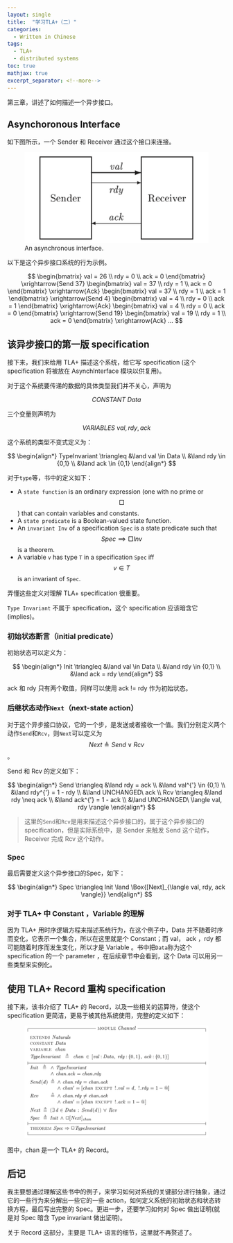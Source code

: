 ```yaml
---
layout: single
title:  "学习TLA+（二）"
categories: 
  - Written in Chinese
tags:
  - TLA+
  - distributed systems
toc: true
mathjax: true
excerpt_separator: <!--more-->
---
```


<script type="text/javascript" async src="https://cdn.mathjax.org/mathjax/latest/MathJax.js?config=TeX-MML-AM_CHTML"> </script>

第三章，讲述了如何描述一个异步接口。

<!--more-->

## Asynchoronous Interface

如下图所示，一个 Sender 和 Receiver 通过这个接口来连接。

<figure>
  <img src="/assets/images/TLA+_2_async_interface.png">
<figcaption>An asynchronous interface.</figcaption>
</figure>

以下是这个异步接口系统的行为示例。

$$
\begin{bmatrix} val = 26 \\ rdy = 0 \\ ack = 0 \end{bmatrix} \xrightarrow{Send 37} \begin{bmatrix} val = 37 \\ rdy = 1 \\ ack = 0 \end{bmatrix} \xrightarrow{Ack} \begin{bmatrix} val = 37 \\ rdy = 1 \\ ack = 1 \end{bmatrix} \xrightarrow{Send 4} \begin{bmatrix} val = 4 \\ rdy = 0 \\ ack = 1 \end{bmatrix} \xrightarrow{Ack} \begin{bmatrix} val = 4 \\ rdy = 0 \\ ack = 0 \end{bmatrix} \xrightarrow{Send 19} \begin{bmatrix} val = 19 \\ rdy = 1 \\ ack = 0 \end{bmatrix} \xrightarrow{Ack} ...
$$

## 该异步接口的第一版 specification 

接下来，我们来给用 TLA+ 描述这个系统，给它写 specification (这个 specification 将被放在 AsynchInterface 模块以供复用)。

对于这个系统要传递的数据的具体类型我们并不关心，声明为

$$
CONSTANT\ Data
$$

三个变量则声明为

$$
VARIABLES\ val, rdy, ack
$$

这个系统的类型不变式定义为：

$$
\begin{align*}
TypeInvariant \triangleq &\land val \in Data \\ &\land rdy \in {0,1} \\ &\land ack \in {0,1}
\end{align*}
$$

对于`type`等，书中的定义如下：

- A `state function` is an ordinary expression (one with no prime or $$ \Box $$) that can contain variables and constants.
- A `state predicate` is a Boolean-valued state function.
- An `invariant Inv` of a specification `Spec` is a state predicate such that $$ Spec \implies \Box{Inv} $$ is a theorem.
- A variable `v` has type `T` in a specification `Spec` iff $$ v \in T $$ is an invariant of `Spec`.

弄懂这些定义对理解 TLA+ specification 很重要。

`Type Invariant` 不属于 specification，这个 specification 应该暗含它(implies)。

### 初始状态断言（initial predicate）

初始状态可以定义为：

$$
\begin{align*}
Init \triangleq &\land val \in Data \\ &\land rdy \in {0,1} \\ &\land ack = rdy
\end{align*}
$$

ack 和 rdy 只有两个取值，同样可以使用 ack != rdy 作为初始状态。

### 后继状态动作`Next`（next-state action）

对于这个异步接口协议，它的一个步，是发送或者接收一个值。我们分别定义两个动作`Send`和`Rcv`，则`Next`可以定义为$$ Next \triangleq Send \lor Rcv $$。

Send 和 Rcv 的定义如下：

$$
\begin{align*}
Send \triangleq &\land rdy = ack \\ &\land val^{'} \in {0,1} \\ &\land rdy^{'} = 1 - rdy \\ &\land UNCHANGED\ ack \\
Rcv \triangleq &\land rdy \neq ack \\ &\land ack^{'} = 1 - ack \\ &\land UNCHANGED\ \langle val, rdy  \rangle
\end{align*}
$$

> 这里的`Send`和`Rcv`是用来描述这个异步接口的，属于这个异步接口的specification，但是实际系统中，是 Sender 来触发 Send 这个动作， Receiver 完成 Rcv 这个动作。

### Spec

最后需要定义这个异步接口的Spec，如下：

$$
\begin{align*}
Spec \triangleq Init \land \Box{[Next]_{\langle val, rdy, ack \rangle}}
\end{align*}
$$

### 对于 TLA+ 中 Constant ，Variable 的理解

因为 TLA+ 用时序逻辑方程来描述系统行为，在这个例子中，Data 并不随着时序而变化，它表示一个集合，所以在这里就是个 Constant；而 val， ack ，rdy 都可能随着时序而发生变化，所以才是 Variable 。书中把`Data`称为这个 specification 的一个 parameter ，在后续章节中会看到，这个 Data 可以用另一些类型来实例化。

## 使用 TLA+ Record 重构 specification

接下来，该书介绍了 TLA+ 的 Record，以及一些相关的运算符，使这个 specification 更简洁，更易于被其他系统使用，完整的定义如下：

<figure>
  <img src="/assets/images/TLA+_2_chan.png">
</figure>

图中，chan 是一个 TLA+ 的 Record。

## 后记

我主要想通过理解这些书中的例子，来学习如何对系统的关键部分进行抽象，通过它的一些行为来分解出一些它的一些 action，如何定义系统的初始状态和状态转换方程，最后写出完整的 Spec。更进一步，还要学习如何对 Spec 做出证明(就是对 Spec 暗含 Type invariant 做出证明)。

关于 Record 这部分，主要是 TLA+ 语言的细节，这里就不再赘述了。
